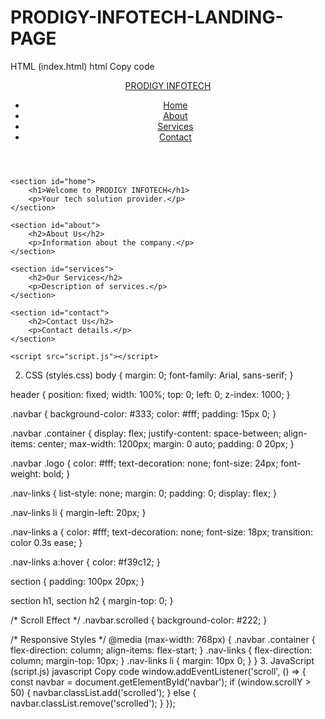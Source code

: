 # PRODIGY-INFOTECH-LANDING-PAGE

 HTML (index.html)
html
Copy code
<!DOCTYPE html>
<html lang="en">
<head>
    <meta charset="UTF-8">
    <meta name="viewport" content="width=device-width, initial-scale=1.0">
    <title>Responsive Landing Page</title>
    <link rel="stylesheet" href="styles.css">
</head>
<body>
    <header>
        <nav id="navbar">
            <div class="container">
                <a href="#" class="logo">PRODIGY INFOTECH</a>
                <ul class="nav-links">
                    <li><a href="#home">Home</a></li>
                    <li><a href="#about">About</a></li>
                    <li><a href="#services">Services</a></li>
                    <li><a href="#contact">Contact</a></li>
                </ul>
            </div>
        </nav>
    </header>

    <section id="home">
        <h1>Welcome to PRODIGY INFOTECH</h1>
        <p>Your tech solution provider.</p>
    </section>

    <section id="about">
        <h2>About Us</h2>
        <p>Information about the company.</p>
    </section>

    <section id="services">
        <h2>Our Services</h2>
        <p>Description of services.</p>
    </section>

    <section id="contact">
        <h2>Contact Us</h2>
        <p>Contact details.</p>
    </section>

    <script src="script.js"></script>
</body>
</html>


2. CSS (styles.css)
body {
    margin: 0;
    font-family: Arial, sans-serif;
}

header {
    position: fixed;
    width: 100%;
    top: 0;
    left: 0;
    z-index: 1000;
}

.navbar {
    background-color: #333;
    color: #fff;
    padding: 15px 0;
}

.navbar .container {
    display: flex;
    justify-content: space-between;
    align-items: center;
    max-width: 1200px;
    margin: 0 auto;
    padding: 0 20px;
}

.navbar .logo {
    color: #fff;
    text-decoration: none;
    font-size: 24px;
    font-weight: bold;
}

.nav-links {
    list-style: none;
    margin: 0;
    padding: 0;
    display: flex;
}

.nav-links li {
    margin-left: 20px;
}

.nav-links a {
    color: #fff;
    text-decoration: none;
    font-size: 18px;
    transition: color 0.3s ease;
}

.nav-links a:hover {
    color: #f39c12;
}

section {
    padding: 100px 20px;
}

section h1, section h2 {
    margin-top: 0;
}

/* Scroll Effect */
.navbar.scrolled {
    background-color: #222;
}

/* Responsive Styles */
@media (max-width: 768px) {
    .navbar .container {
        flex-direction: column;
        align-items: flex-start;
    }
    .nav-links {
        flex-direction: column;
        margin-top: 10px;
    }
    .nav-links li {
        margin: 10px 0;
    }
}
3. JavaScript (script.js)
javascript
Copy code
window.addEventListener('scroll', () => {
    const navbar = document.getElementById('navbar');
    if (window.scrollY > 50) {
        navbar.classList.add('scrolled');
    } else {
        navbar.classList.remove('scrolled');
    }
});
